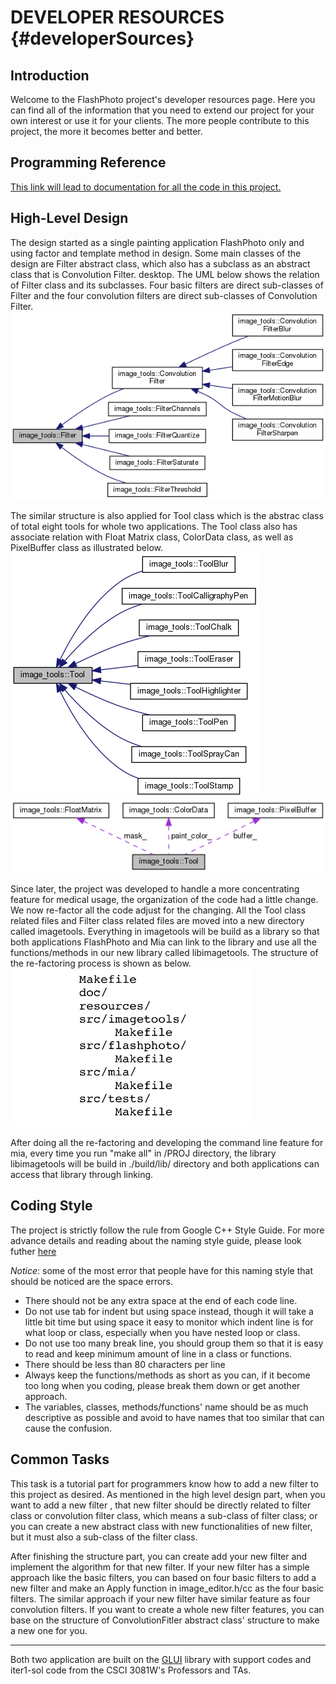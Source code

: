 DEVELOPER RESOURCES {#developerSources}
=======================================

Introduction
-------------

Welcome to the FlashPhoto project's developer resources page. Here you can find all of the information that you need to extend our project for your own interest or use it for your clients. The more people contribute to this project, the more it becomes better and better.

Programming Reference
----------------------

[This link will lead to documentation for all the code in this project.](annotated.html)

High-Level Design
------------------

The design started as a single painting application FlashPhoto only and using factor and template method in design. Some main classes of the design are Filter abstract class, which also has a subclass as an abstract class that is Convolution Filter.
desktop. The UML below shows the relation of Filter class and its subclasses. Four basic filters are direct sub-classes of Filter and the four convolution filters are direct sub-classes of Convolution Filter.
![Filter abstract class](PROJ/resources/illustration/filter-class.png)

The similar structure is also applied for Tool class which is the abstrac class of total eight tools for whole two applications. The Tool class also has associate relation with Float Matrix class, ColorData class, as well as PixelBuffer class as illustrated below.
![Tool abstract class](PROJ/resources/illustration/tool-class.png)
![Tool relationship](PROJ/resources/illustration/tool-relate.png)

Since later, the project was developed to handle a more concentrating feature for medical usage, the organization of the code had a little change. We now re-factor all the code adjust for the changing. All the Tool class related files and Filter class related files are moved into a new directory called imagetools. Everything in imagetools will be build as a library so that both applications FlashPhoto and Mia can link to the library and use all the functions/methods in our new library called libimagetools. The structure of the re-factoring process is shown as below.
![Summary of the directory structure after re-factoring](PROJ/resources/illustration/structure.png)

After doing all the re-factoring and developing the command line feature for mia, every time you run "make all" in /PROJ directory, the library libimagetools will be build in ./build/lib/ directory and both applications can access that library through linking.

Coding Style
-------------

The project is strictly follow the rule from Google C++ Style Guide. For more advance details and reading about the naming style guide, please look futher [here](https://google.github.io/styleguide/cppguide.html)

_Notice_: some of the most error that people have for this naming style that should be noticed are the space errors.
- There should not be any extra space at the end of each code line.
- Do not use tab for indent but using space instead, though it will take a little bit time but using space it easy to monitor which indent line is for what loop or class, especially when you have nested loop or class.
- Do not use too many break line, you should group them so that it is easy to read and keep minimum amount of line in a class or functions.
- There should be less than 80 characters per line
- Always keep the functions/methods as short as you can, if it become too long when you coding, please break them down or get another approach.
- The variables, classes, methods/functions' name should be as much descriptive as possible and avoid to have names that too similar that can cause the confusion.

Common Tasks
-------------

This task is a tutorial part for programmers know how to add a new filter to this project as desired. As mentioned in the high level design part, when you want to add a new filter
, that new filter should be directly related to filter class or convolution filter class, which means a sub-class of filter class; or you can create a new abstract class with new functionalities of new filter, but it must also a sub-class of the filter class.

After finishing the structure part, you can create add your new filter and implement the algorithm for that new filter. If your new filter has a simple approach like the basic filters, you can based on four basic filters to add a new filter and make an Apply<newfilter> function in image_editor.h/cc as the four basic filters. The similar approach if your new filter have similar feature as four convolution filters. If you want to create a whole new filter features, you can base on the structure of ConvolutionFitler abstract class' structure to make a new one for you.

* * * *

Both two application are built on the [GLUI](http://glui.sourceforge.net) library with support codes and iter1-sol code from the CSCI 3081W's Professors and TAs.
